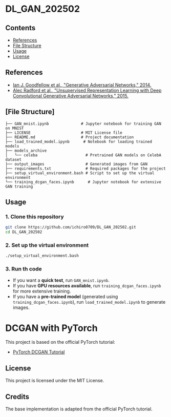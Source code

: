 # DL_GAN_202502

## Contents
- [References](#references)
- [File Structure](#file-structure)
- [Usage](#usage)
- [License](#license)

## References
- [Ian J. Goodfellow et al., "Generative Adversarial Networks," 2014. ](https://arxiv.org/abs/1406.2661)
- [Alec Radford et al., "Unsupervised Representation Learning with Deep Convolutional Generative Adversarial Networks," 2015.](https://arxiv.org/abs/1511.06434)

## [File Structure]
```
├── GAN_mnist.ipynb              # Jupyter notebook for training GAN on MNIST
├── LICENSE                      # MIT License file
├── README.md                    # Project documentation
├── load_trained_model.ipynb      # Notebook for loading trained models
├── models_archive
│   └── celeba                     # Pretrained GAN models on CelebA dataset
├── output_images                  # Generated images from GAN
├── requirements.txt               # Required packages for the project
├── setup_virtual_environment.bash # Script to set up the virtual environment
└── training_dcgan_faces.ipynb      # Jupyter notebook for extensive GAN training
```

## Usage
### 1. Clone this repository
```zsh {iscopy=true}
git clone https://github.com/ichiro0709/DL_GAN_202502.git
cd DL_GAN_202502
```
### 2. Set up the virtual environment
```bash
./setup_virtual_environment.bash
```
### 3. Run th code
- If you want a **quick test**, run `GAN_mnist.ipynb`.
- If you have **GPU resources available**, run `training_dcgan_faces.ipynb` for more extensive training.
- If you have a **pre-trained model** (generated using `training_dcgan_faces.ipynb`), run `load_trained_model.ipynb` to generate images.


# DCGAN with PyTorch

This project is based on the official PyTorch tutorial:
- [PyTorch DCGAN Tutorial](https://colab.research.google.com/github/pytorch/tutorials/blob/gh-pages/_downloads/5f81194dd43910d586578638f83205a3/dcgan_faces_tutorial.ipynb)

## License
This project is licensed under the MIT License.

## Credits
The base implementation is adapted from the official PyTorch tutorial.
